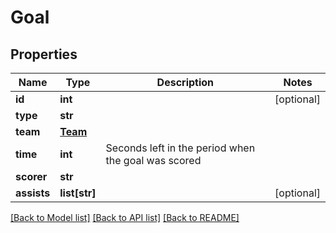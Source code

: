 # Goal

## Properties
Name | Type | Description | Notes
------------ | ------------- | ------------- | -------------
**id** | **int** |  | [optional] 
**type** | **str** |  | 
**team** | [**Team**](Team.md) |  | 
**time** | **int** | Seconds left in the period when the goal was scored | 
**scorer** | **str** |  | 
**assists** | **list[str]** |  | [optional] 

[[Back to Model list]](../README.md#documentation-for-models) [[Back to API list]](../README.md#documentation-for-api-endpoints) [[Back to README]](../README.md)


